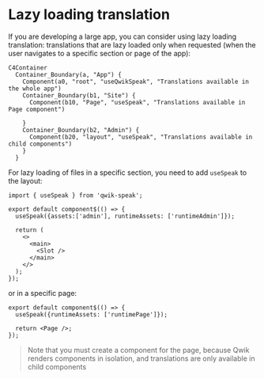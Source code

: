 # Lazy loading translation

If you are developing a large app, you can consider using lazy loading translation: translations that are lazy loaded only when requested (when the user navigates to a specific section or page of the app):

```mermaid
C4Container
  Container_Boundary(a, "App") {
    Component(a0, "root", "useQwikSpeak", "Translations available in the whole app")
    Container_Boundary(b1, "Site") {
      Component(b10, "Page", "useSpeak", "Translations available in Page component")        

    }  
    Container_Boundary(b2, "Admin") {
      Component(b20, "layout", "useSpeak", "Translations available in child components")        
    }
  }
```

For lazy loading of files in a specific section, you need to add `useSpeak` to the layout:
```tsx
import { useSpeak } from 'qwik-speak';

export default component$(() => {
  useSpeak({assets:['admin'], runtimeAssets: ['runtimeAdmin']});
  
  return (
    <>
      <main>
        <Slot />
      </main>
    </>
  );
});
```
or in a specific page:
```tsx
export default component$(() => {
  useSpeak({runtimeAssets: ['runtimePage']});

  return <Page />;
});
```
> Note that you must create a component for the page, because Qwik renders components in isolation, and translations are only available in child components